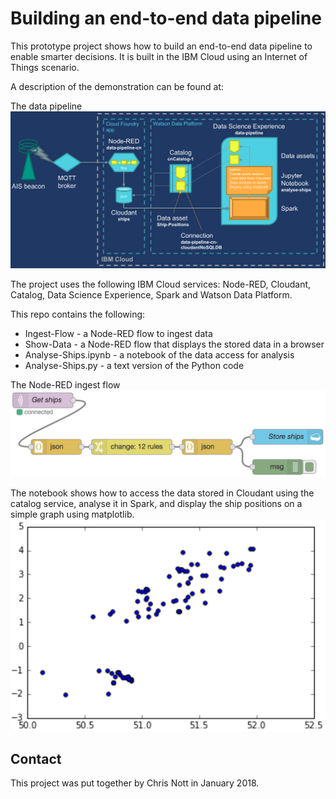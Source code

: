 # Building an end-to-end data pipeline
This prototype project shows how to build an end-to-end data pipeline to enable smarter decisions.  It is built in the IBM Cloud using an Internet of Things scenario.

A description of the demonstration can be found at:

The data pipeline
![Data pipeline](data-pipeline.png)

The project uses the following IBM Cloud services: Node-RED, Cloudant, Catalog, Data Science Experience, Spark and Watson Data Platform.

This repo contains the following:
- Ingest-Flow - a Node-RED flow to ingest data
- Show-Data - a Node-RED flow that displays the stored data in a browser
- Analyse-Ships.ipynb - a notebook of the data access for analysis
- Analyse-Ships.py - a text version of the Python code

The Node-RED ingest flow
![Node-RED ingest flow](ingest-flow.png)

The notebook shows how to access the data stored in Cloudant using the catalog service, analyse it in Spark, and display the ship positions on a simple graph using matplotlib.
![Ships plot](ships-plot.png)

## Contact
This project was put together by Chris Nott in January 2018.
